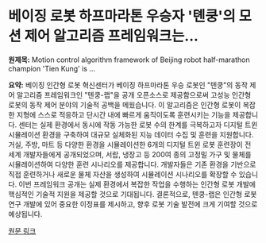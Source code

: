 # 베이징 로봇 하프마라톤 우승자 '톈쿵'의 모션 제어 알고리즘 프레임워크는...

**원제목:** Motion control algorithm framework of Beijing robot half-marathon champion 'Tien Kung' is ...

**요약:** 베이징 인간형 로봇 혁신센터가 베이징 하프마라톤 우승 로봇인 "톈쿵"의 동작 제어 알고리즘 프레임워크인 "톈쿵-랩"을 공개 오픈소스로 제공함으로써 고성능 인간형 로봇의 동작 제어 분야의 기술적 공백을 메웠습니다.  이 알고리즘은 인간형 로봇이 복잡한 지형에 스스로 적응하고 단시간 내에 빠르게 움직이도록 훈련시키는 기능을 제공합니다.  센터는 실제 환경에서 동시에 작동 가능한 로봇 수의 한계를 극복하고자 디지털 트윈 시뮬레이션 환경을 구축하여 대규모 실체화된 지능 데이터 수집 및 훈련을 지원합니다.  거실, 주방, 마트 등 다양한 환경을 시뮬레이션한 6개의 디지털 트윈 로봇 훈련장이 전 세계 개발자들에게 공개되었으며, 서랍, 냉장고 등 200여 종의 고정밀 가구 및 물체를 시뮬레이션하여 다양한 훈련 시나리오를 제공합니다.  개발자들은 기존 환경을 기반으로 직접 훈련하거나 새로운 물체 자산을 생성하여 시뮬레이션 시나리오를 확장할 수 있습니다.  이번 프레임워크 공개는 실제 환경에서 복잡한 작업을 수행하는 인간형 로봇 개발에 핵심적인 기술적 지원을 제공할 것으로 기대됩니다.  결론적으로, 톈쿵-랩은 인간형 로봇 연구 개발에 있어 중요한 이정표를 제시하고, 향후 로봇 기술 발전에 크게 기여할 것으로 예상됩니다.

[원문 링크](https://www.globaltimes.cn/page/202507/1339015.shtml)
